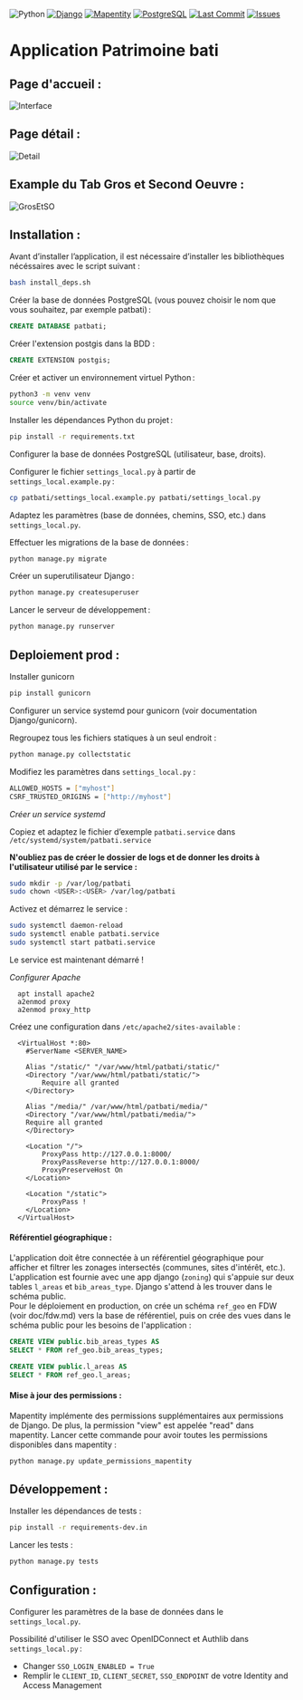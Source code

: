 ![Python](https://img.shields.io/badge/Python-3.10%2B-blue.svg)
[![Django](https://img.shields.io/badge/Django-5.2-success)](https://www.djangoproject.com/)
[![Mapentity](https://img.shields.io/badge/Mapentity-12.8.3-success)](https://github.com/makinacorpus/django-mapentity)
[![PostgreSQL](https://img.shields.io/badge/PostgreSQL-16-blue)](https://www.postgresql.org/)
[![Last Commit](https://img.shields.io/github/last-commit/PnEcrins/Patrimoine-bati)](https://github.com/PnEcrins/Patrimoine-batu/commits/main)
[![Issues](https://img.shields.io/github/issues/PnEcrins/Patrimoine-bati)](https://github.com/PnEcrins/Patrimoine-bati/issues)

# Application Patrimoine bati

## Page d'accueil :
![Interface](docs/img/list.png)
## Page détail :
![Detail](docs/img/detail_properties.png)
## Example du Tab Gros et Second Oeuvre :
![GrosEtSO](docs/img/gr_so.png)

## Installation :

Avant d’installer l’application, il est nécessaire d’installer les bibliothèques nécéssaires avec le script suivant :

```bash
bash install_deps.sh
```

Créer la base de données PostgreSQL (vous pouvez choisir le nom que vous souhaitez, par exemple patbati) :

```SQL
CREATE DATABASE patbati;
```

Créer l'extension postgis dans la BDD :

```SQL
CREATE EXTENSION postgis;
```

Créer et activer un environnement virtuel Python :

```bash
python3 -m venv venv
source venv/bin/activate
```

Installer les dépendances Python du projet :

```bash
pip install -r requirements.txt
```

Configurer la base de données PostgreSQL (utilisateur, base, droits).

Configurer le fichier `settings_local.py` à partir de `settings_local.example.py` :

```bash
cp patbati/settings_local.example.py patbati/settings_local.py
```

Adaptez les paramètres (base de données, chemins, SSO, etc.) dans `settings_local.py`.

Effectuer les migrations de la base de données :

```bash
python manage.py migrate
```

Créer un superutilisateur Django :

```bash
python manage.py createsuperuser
```

Lancer le serveur de développement :

```bash
python manage.py runserver
```

## Deploiement prod :

Installer gunicorn

```bash
pip install gunicorn
```

Configurer un service systemd pour gunicorn (voir documentation Django/gunicorn).

Regroupez tous les fichiers statiques à un seul endroit :
```bash
python manage.py collectstatic
```

Modifiez les paramètres dans `settings_local.py` :
```bash
ALLOWED_HOSTS = ["myhost"]
CSRF_TRUSTED_ORIGINS = ["http://myhost"]
```

*Créer un service systemd*

Copiez et adaptez le fichier d’exemple `patbati.service` dans `/etc/systemd/system/patbati.service`

**N'oubliez pas de créer le dossier de logs et de donner les droits à l'utilisateur utilisé par le service :**

```bash
sudo mkdir -p /var/log/patbati
sudo chown <USER>:<USER> /var/log/patbati
```

Activez et démarrez le service :

```bash
sudo systemctl daemon-reload
sudo systemctl enable patbati.service
sudo systemctl start patbati.service
```

Le service est maintenant démarré !


*Configurer Apache*

      apt install apache2
      a2enmod proxy
      a2enmod proxy_http

Créez une configuration dans `/etc/apache2/sites-available` :

      <VirtualHost *:80>
		#ServerName <SERVER_NAME>

		Alias "/static/" "/var/www/html/patbati/static/"
		<Directory "/var/www/html/patbati/static/">
			Require all granted
		</Directory>

		Alias "/media/" /var/www/html/patbati/media/"
		<Directory "/var/www/html/patbati/media/">
		Require all granted
		</Directory>

		<Location "/">
			ProxyPass http://127.0.0.1:8000/
			ProxyPassReverse http://127.0.0.1:8000/
			ProxyPreserveHost On
		</Location>

		<Location "/static">
			ProxyPass !
		</Location>
      </VirtualHost>


#### Référentiel géographique : 

L'application doit être connectée à un référentiel géographique pour afficher et filtrer les zonages intersectés (communes, sites d'intérêt, etc.). L'application est fournie avec une app django (`zoning`) qui s'appuie sur deux tables `l_areas` et `bib_areas_type`. Django s'attend à les trouver dans le schéma public.  
Pour le déploiement en production, on crée un schéma `ref_geo` en FDW (voir doc/fdw.md) vers la base de référentiel, puis on crée des vues dans le schéma public pour les besoins de l'application : 

```sql
CREATE VIEW public.bib_areas_types AS 
SELECT * FROM ref_geo.bib_areas_types;

CREATE VIEW public.l_areas AS 
SELECT * FROM ref_geo.l_areas;
```

#### Mise à jour des permissions : 

Mapentity implémente des permissions supplémentaires aux permissions de Django. De plus, la permission "view" est appelée "read" dans mapentity.
Lancer cette commande pour avoir toutes les permissions disponibles dans mapentity : 

```bash
python manage.py update_permissions_mapentity
```

## Développement : 

Installer les dépendances de tests : 

```bash
pip install -r requirements-dev.in
```

Lancer les tests : 

```bash
python manage.py tests
```

## Configuration : 

Configurer les paramètres de la base de données dans le `settings_local.py`.

Possibilité d'utiliser le SSO avec OpenIDConnect et Authlib dans `settings_local.py` :

- Changer `SSO_LOGIN_ENABLED = True`
- Remplir le `CLIENT_ID`, `CLIENT_SECRET`, `SSO_ENDPOINT` de votre Identity and Access Management
